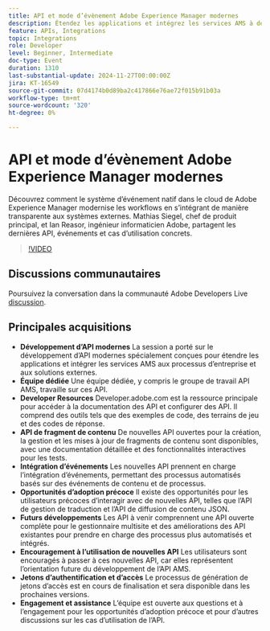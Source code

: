 ```yaml
---
title: API et mode d’évènement Adobe Experience Manager modernes
description: Étendez les applications et intégrez les services AMS à des API modernes, prises en charge par une équipe dédiée et des ressources complètes sur developer.adobe.com, avec de nouvelles API pour les fragments de contenu, l’intégration d’événement et les opportunités pour les utilisateurs précoces.
feature: APIs, Integrations
topic: Integrations
role: Developer
level: Beginner, Intermediate
doc-type: Event
duration: 1310
last-substantial-update: 2024-11-27T00:00:00Z
jira: KT-16549
source-git-commit: 07d4174b0d89ba2c417866e76ae72f015b91b03a
workflow-type: tm+mt
source-wordcount: '320'
ht-degree: 0%

---
```



# API et mode d’évènement Adobe Experience Manager modernes

Découvrez comment le système d’événement natif dans le cloud de Adobe Experience Manager modernise les workflows en s’intégrant de manière transparente aux systèmes externes. Mathias Siegel, chef de produit principal, et Ian Reasor, ingénieur informaticien Adobe, partagent les dernières API, événements et cas d’utilisation concrets.


>[!VIDEO](https://video.tv.adobe.com/v/3440203/?learn=on&enablevpops)

## Discussions communautaires

Poursuivez la conversation dans la communauté Adobe Developers Live [discussion](https://adobe.ly/3YMhKU9).

## Principales acquisitions

* **Développement d’API modernes** La session a porté sur le développement d’API modernes spécialement conçues pour étendre les applications et intégrer les services AMS aux processus d’entreprise et aux solutions externes.
* **Équipe dédiée** Une équipe dédiée, y compris le groupe de travail API AMS, travaille sur ces API.
* **Developer Resources** Developer.adobe.com est la ressource principale pour accéder à la documentation des API et configurer des API. Il comprend des outils tels que des exemples de code, des terrains de jeu et des codes de réponse.
* **API de fragment de contenu** De nouvelles API ouvertes pour la création, la gestion et les mises à jour de fragments de contenu sont disponibles, avec une documentation détaillée et des fonctionnalités interactives pour les tests.
* **Intégration d’événements** Les nouvelles API prennent en charge l’intégration d’événements, permettant des processus automatisés basés sur des événements de contenu et de processus.
* **Opportunités d’adoption précoce** Il existe des opportunités pour les utilisateurs précoces d’interagir avec de nouvelles API, telles que l’API de gestion de traduction et l’API de diffusion de contenu JSON.
* **Futurs développements** Les API à venir comprennent une API ouverte complète pour le gestionnaire multisite et des améliorations des API existantes pour prendre en charge des processus plus automatisés et intégrés.
* **Encouragement à l’utilisation de nouvelles API** Les utilisateurs sont encouragés à passer à ces nouvelles API, car elles représentent l’orientation future du développement de l’API AMS.
* **Jetons d’authentification et d’accès** Le processus de génération de jetons d’accès est en cours de finalisation et sera disponible dans les prochaines versions.
* **Engagement et assistance** L’équipe est ouverte aux questions et à l’engagement pour les opportunités d’adoption précoce et pour d’autres discussions sur les cas d’utilisation de l’API.

